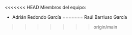 <<<<<<< HEAD
Miembros del equipo:
 - Adrián Redondo García
=======
Raúl Barriuso García
>>>>>>> origin/main
